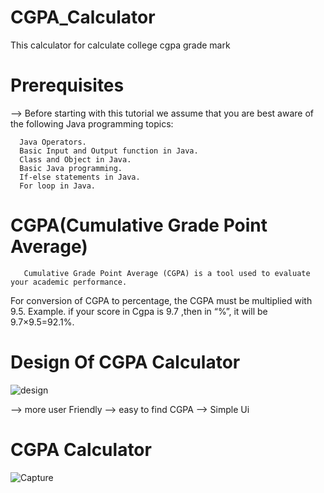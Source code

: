 # CGPA_Calculator
This calculator for calculate college cgpa grade mark


# Prerequisites
   --> Before starting with this tutorial we assume that you are best aware of the following Java programming topics:

      Java Operators.
      Basic Input and Output function in Java.
      Class and Object in Java.
      Basic Java programming.
      If-else statements in Java.
      For loop in Java.

# CGPA(Cumulative Grade Point Average)
       Cumulative Grade Point Average (CGPA) is a tool used to evaluate your academic performance.


For conversion of CGPA to percentage, the CGPA must be multiplied with 9.5.
Example. if your score in Cgpa is 9.7 ,then in “%”, it will be 9.7×9.5=92.1%.

# Design Of CGPA Calculator
![design](https://user-images.githubusercontent.com/96967364/195393761-a33b8e47-f94b-4145-9fc5-14ec3ea23a40.jpeg)

  --> more user Friendly 
  --> easy to find CGPA 
  --> Simple Ui
  
 # CGPA Calculator
 
 ![Capture](https://user-images.githubusercontent.com/96967364/195394085-0b0d701b-4bc2-4982-9dbf-51fa411b63e1.jpeg)
